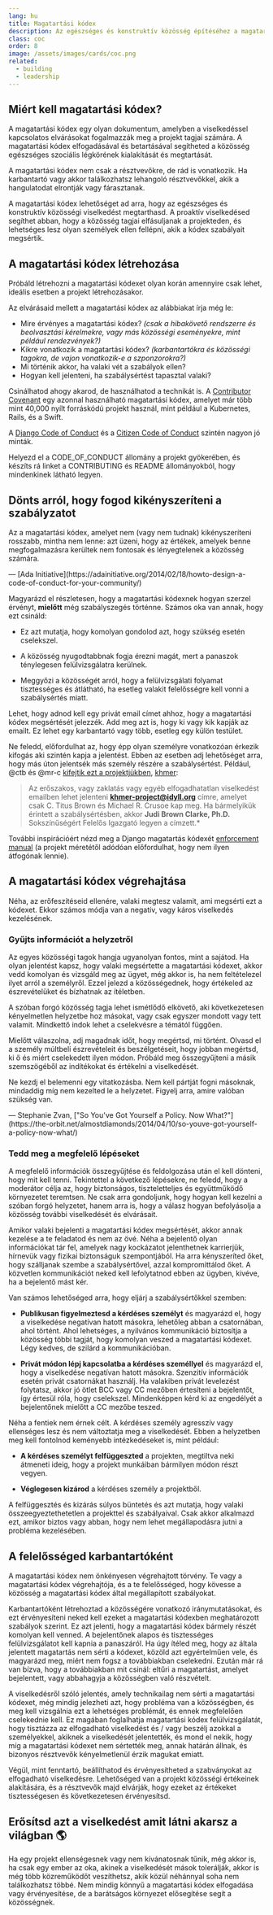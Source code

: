 ```yaml
---
lang: hu
title: Magatartási kódex
description: Az egészséges és konstruktív közösség építéséhez a magatartási kódex elfogadásával és érvényesítésével lehet hozzájárulni.
class: coc
order: 8
image: /assets/images/cards/coc.png
related:
  - building
  - leadership
---
```


## Miért kell magatartási kódex?

A magatartási kódex egy olyan dokumentum, amelyben a viselkedéssel kapcsolatos elvárásokat fogalmazzák meg a projekt tagjai számára. A magatartási kódex elfogadásával és betartásával segítheted a közösség egészséges szociális légkörének kialakítását és megtartását.

A magatartási kódex  nem csak a résztvevőkre, de rád is vonatkozik. Ha karbantartó vagy akkor találkozhatsz lehangoló résztvevőkkel, akik a hangulatodat elrontják vagy fárasztanak.

A magatartási kódex lehetőséget ad arra, hogy az egészséges és konstruktív közösségi viselkedést megtarthasd. A proaktív viselkedésed segíthet abban, hogy a közösség tagjai elfásuljanak a projekteden, és lehetséges lesz olyan személyek ellen fellépni, akik a kódex szabályait megsértik.

## A magatartási kódex létrehozása

Próbáld létrehozni a magatartási kódexet olyan korán amennyire csak lehet, ideális esetben a projekt létrehozásakor.

Az elvárásaid mellett a magatartási kódex az alábbiakat írja még le:

* Mire érvényes a magatartási kódex? _(csak a hibakövető rendszerre és beolvasztási kérelmekre, vagy más közösségi eseményekre, mint például rendezvények?)_
* Kikre vonatkozik a magatartási kódex? _(karbantartókra és közösségi tagokra, de vajon vonatkozik-e a szponzorokra?)_
* Mi történik akkor, ha valaki vét a szabályok ellen?
* Hogyan kell jelenteni, ha szabálysértést tapasztal valaki?

Csinálhatod ahogy akarod, de használhatod a technikát is. A [Contributor Covenant](https://contributor-covenant.org/) egy azonnal használható magatartási kódex, amelyet már több mint 40,000 nyílt forráskódú projekt használ, mint például a Kubernetes, Rails, és a Swift.

A [Django Code of Conduct](https://www.djangoproject.com/conduct/) és a [Citizen Code of Conduct](http://citizencodeofconduct.org/) szintén nagyon jó minták.

Helyezd el a CODE_OF_CONDUCT állomány a projekt gyökerében, és készíts rá linket a CONTRIBUTING és README állományokból, hogy mindenkinek látható legyen.

## Dönts arról, hogy fogod kikényszeríteni a szabályzatot

<aside markdown="1" class="pquote">
  Az a magatartási kódex, amelyet nem (vagy nem tudnak) kikényszeríteni rosszabb, mintha nem lenne: azt üzeni, hogy az értékek, amelyek benne megfogalmazásra kerültek nem fontosak és lényegtelenek a közösség számára.
  <p markdown="1" class="pquote-credit">
— [Ada Initiative](https://adainitiative.org/2014/02/18/howto-design-a-code-of-conduct-for-your-community/)
  </p>
</aside>

Magyarázd el részletesen, hogy a magatartási kódexnek hogyan szerzel érvényt, **mielőtt** még szabályszegés történne. Számos oka van annak, hogy ezt csináld:

* Ez azt mutatja, hogy komolyan gondolod azt, hogy szükség esetén cselekszel.

* A közösség nyugodtabbnak fogja érezni magát, mert a panaszok ténylegesen felülvizsgálatra kerülnek.

* Meggyőzi a közösségét arról, hogy a felülvizsgálati folyamat tisztességes és átlátható, ha esetleg valakit felelősségre kell vonni a szabálysértés miatt.

Lehet, hogy adnod kell egy privát email címet ahhoz, hogy a magatartási kódex megsértését jelezzék. Add meg azt is, hogy ki vagy kik kapják az emailt. Ez lehet egy karbantartó vagy több, esetleg egy külön testület.

Ne feledd, előfordulhat az, hogy épp olyan személyre vonatkozóan érkezik kifogás aki szintén kapja a jelentést. Ebben az esetben adj lehetőséget arra, hogy más úton jelentsék más személy részére a szabálysértést. Például, @ctb és @mr-c [kifejtik ezt a projektjükben](https://github.com/dib-lab/khmer/blob/master/CODE_OF_CONDUCT.rst), [khmer](https://github.com/dib-lab/khmer):

> Az erőszakos, vagy zaklatás vagy egyéb elfogadhatatlan viselkedést emailben lehet jelenteni **khmer-project@idyll.org** címre, amelyet csak C. Titus Brown és Michael R. Crusoe kap meg. Ha bármelyikük érintett a szabálysértésben, akkor **Judi Brown Clarke, Ph.D.** Sokszínűségért Felelős Igazgató legyen a címzett.*

További inspirációért nézd meg a Django magatartás kódexét [enforcement manual](https://www.djangoproject.com/conduct/enforcement-manual/) (a projekt méretétől adódóan előfordulhat, hogy nem ilyen átfogónak lennie).

## A magatartási kódex végrehajtása

Néha, az erőfeszítéseid ellenére, valaki megtesz valamit, ami megsérti ezt a kódexet. Ekkor számos módja van a negatív, vagy káros viselkedés kezelésének.

### Gyűjts információt a helyzetről

Az egyes közösségi tagok hangja ugyanolyan fontos, mint a sajátod. Ha olyan jelentést kapsz, hogy valaki megsértette a magatartási kódexet, akkor vedd komolyan és vizsgáld meg az ügyet, még akkor is, ha nem feltételezel ilyet arról a személyről. Ezzel jelezd a közösségednek, hogy értékeled az észrevételüket és bízhatnak az ítéletben.

A szóban forgó közösség tagja lehet ismétlődő elkövető, aki következetesen kényelmetlen helyzetbe hoz másokat, vagy csak egyszer mondott vagy tett valamit. Mindkettő indok lehet a cselekvésre a témától függően.

Mielőtt válaszolna, adj magadnak időt, hogy megértsd, mi történt. Olvasd el a személy múltbeli észrevételeit és beszélgetéseit, hogy jobban megértsd, ki ő és miért cselekedett ilyen módon. Próbáld meg összegyűjteni a másik szemszögéből az indítékokat és értékelni a viselkedését.

<aside markdown="1" class="pquote">
  Ne kezdj el belemenni egy vitatkozásba. Nem kell pártját fogni másoknak, mindaddig míg nem kezelted le a helyzetet. Figyelj arra, amire valóban szükség van.
  <p markdown="1" class="pquote-credit">
— Stephanie Zvan, ["So You've Got Yourself a Policy. Now What?"](https://the-orbit.net/almostdiamonds/2014/04/10/so-youve-got-yourself-a-policy-now-what/)
  </p>
</aside>

### Tedd meg a megfelelő lépéseket

A megfelelő információk összegyűjtése és feldolgozása után el kell dönteni, hogy mit kell tenni. Tekintettel a következő lépésekre, ne feledd, hogy a moderátor célja az, hogy biztonságos, tiszteletteljes és együttműködő környezetet teremtsen. Ne csak arra gondoljunk, hogy hogyan kell kezelni a szóban forgó helyzetet, hanem arra is, hogy a válasz hogyan befolyásolja a közösség további viselkedését és elvárásait.

Amikor valaki bejelenti a magatartási kódex megsértését, akkor annak kezelése a te feladatod és nem az övé. Néha a bejelentő olyan információkat tár fel, amelyek nagy kockázatot jelenthetnek karrierjük, hírnevük vagy fizikai biztonságuk szempontjából. Ha arra kényszeríted őket, hogy szálljanak szembe a szabálysértővel, azzal kompromittálod őket. A közvetlen kommunikációt neked kell lefolytatnod ebben az ügyben, kivéve, ha a bejelentő mást kér.

Van számos lehetőséged arra, hogy eljárj a szabálysértőkkel szemben:

* **Publikusan figyelmeztesd a kérdéses személyt** és magyarázd el, hogy a viselkedése negatívan hatott másokra, lehetőleg abban a csatornában, ahol történt. Ahol lehetséges, a nyilvános kommunikáció biztosítja a közösség többi tagját, hogy komolyan veszed a magatartási kódexet. Légy kedves, de szilárd a kommunikációban.

* **Privát módon lépj kapcsolatba a kérdéses személlyel** és magyarázd el, hogy a viselkedése negatívan hatott másokra. Szenzitív információk esetén privát csatornákat használj. Ha valakiben privát levelezést folytatsz, akkor jó ötlet BCC vagy CC mezőben értesíteni a bejelentőt, így értesül róla, hogy cselekszel. Mindenképpen kérd ki az engedélyét a bejelentőnek mielőtt a CC mezőbe teszed.

Néha a fentiek nem érnek célt. A kérdéses személy agresszív vagy ellenséges lesz és nem változtatja meg a viselkedését. Ebben a helyzetben meg kell fontolnod keményebb intézkedéseket is, mint például:

* **A kérdéses személyt felfüggeszted** a projekten, megtiltva neki átmeneti ideig, hogy a projekt munkáiban bármilyen módon részt vegyen.

* **Véglegesen kizárod** a kérdéses személy a projektből.

A felfüggesztés és kizárás súlyos büntetés és azt mutatja, hogy valaki összeegyeztethetetlen a projekttel és szabályaival. Csak akkor alkalmazd ezt, amikor biztos vagy abban, hogy nem lehet megállapodásra jutni a probléma kezelésében.

## A felelősséged karbantartóként

A magatartási kódex nem önkényesen végrehajtott törvény. Te vagy a magatartási kódex végrehajtója, és a te felelősséged, hogy kövesse a közösség a magatartási kódex által megállapított szabályokat.

Karbantartóként létrehoztad a közösségére vonatkozó iránymutatásokat, és ezt érvényesíteni neked kell ezeket a magatartási kódexben meghatározott szabályok szerint. Ez azt jelenti, hogy a magatartási kódex bármely részét komolyan kell venned. A bejelentőnek alapos és tisztességes felülvizsgálatot kell kapnia a panaszáról. Ha úgy ítéled meg, hogy az általa jelentett magatartás nem sérti a kódexet, közöld azt egyértelműen vele, és magyarázd meg, miért nem fogsz a továbbiakban cselekedni. Ezután már rá van bízva, hogy a továbbiakban mit csinál: eltűri a magatartást, amelyet bejelentett, vagy abbahagyja a közösségben való részvételt.

A viselkedésről szóló jelentés, amely technikailag nem sérti a magatartási kódexet, még mindig jelezheti azt, hogy probléma van a közösségben, és meg kell vizsgálnia ezt a lehetséges problémát, és ennek megfelelően cselekednie kell. Ez magában foglalhatja magatartási kódex felülvizsgálatát, hogy tisztázza az elfogadható viselkedést és / vagy beszélj azokkal a személyekkel, akiknek a viselkedését jelentették, és mond el nekik, hogy míg a magatartási kódexet nem sértették meg, annak határán állnak, és bizonyos résztvevők kényelmetlenül érzik magukat emiatt.

Végül, mint fenntartó, beállíthatod és érvényesítheted a szabványokat az elfogadható viselkedésre. Lehetőséged van a projekt közösségi értékeinek alakítására, és a résztvevők majd elvárják, hogy ezeket az értékeket tisztességesen és következetesen érvényesítsd.

## Erősítsd azt a viselkedést amit látni akarsz a világban 🌎

Ha egy projekt ellenségesnek vagy nem kívánatosnak tűnik, még akkor is, ha csak egy ember az oka, akinek a viselkedését mások tolerálják, akkor is még több közreműködőt veszíthetsz, akik közül néhánnyal soha nem találkozhatsz többé. Nem mindig könnyű a magatartási kódex elfogadása vagy érvényesítése, de a barátságos környezet elősegítése segít a közösségnek.
